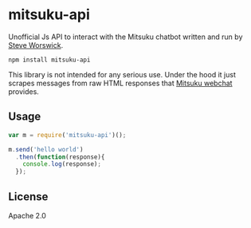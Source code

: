 # mitsuku-api

Unofficial Js API to interact with the Mitsuku chatbot written and run by [Steve Worswick](https://www.chatbots.org/expert/steve_worswick/3067/). 

```
npm install mitsuku-api
```

This library is not intended for any serious use. Under the hood it just scrapes messages from raw HTML responses that [Mitsuku webchat](http://www.square-bear.co.uk/mitsuku/nfchat.htm) provides. 

## Usage
``` js
var m = require('mitsuku-api')();

m.send('hello world')
  .then(function(response){
    console.log(response);
  });
```

## License
Apache 2.0
